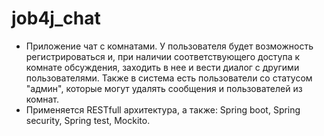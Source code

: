 # job4j_chat
- Приложение чат с комнатами. У пользователя будет возможность регистрироваться и, при наличии соответствующего доступа к комнате обсуждения, заходить в нее и вести диалог с другими пользователями. Также в система есть пользователи со статусом "админ", которые могут удалять сообщения и пользователей из комнат.
- Применяется RESTfull архитектура, а также: Spring boot, Spring security, Spring test, Mockito.


